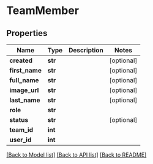 # TeamMember

## Properties
Name | Type | Description | Notes
------------ | ------------- | ------------- | -------------
**created** | **str** |  | [optional] 
**first_name** | **str** |  | [optional] 
**full_name** | **str** |  | [optional] 
**image_url** | **str** |  | [optional] 
**last_name** | **str** |  | [optional] 
**role** | **str** |  | 
**status** | **str** |  | [optional] 
**team_id** | **int** |  | 
**user_id** | **int** |  | 

[[Back to Model list]](../README.md#documentation-for-models) [[Back to API list]](../README.md#documentation-for-api-endpoints) [[Back to README]](../README.md)

